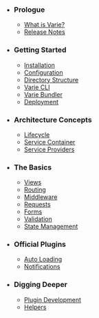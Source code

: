 - ### Prologue
  - [What is Varie?](/docs/{{version}}/what-is-varie)
  - [Release Notes](/docs/{{version}}/release-notes)
- ### Getting Started
  - [Installation](/docs/{{version}}/installation)
  - [Configuration](/docs/{{version}}/configuration)
  - [Directory Structure](/docs/{{version}}/directory-structure)
  - [Varie CLI](/docs/{{version}}/varie-cli)
  - [Varie Bundler](/docs/{{version}}/varie-bundler)
  - [Deployment](/docs/{{version}}/deployment)
- ### Architecture Concepts
  - [Lifecycle](/docs/{{version}}/lifecycle)
  - [Service Container](/docs/{{version}}/service-container)
  - [Service Providers](/docs/{{version}}/service-providers)
- ### The Basics
  - [Views](/docs/{{version}}/views)
  - [Routing](/docs/{{version}}/routing)
  - [Middleware](/docs/{{version}}/middleware)
  - [Requests](/docs/{{version}}/requests)
  - [Forms](/docs/{{version}}/forms)
  - [Validation](/docs/{{version}}/validation)
  - [State Management](/docs/{{version}}/state)
- ### Official Plugins
  - [Auto Loading](/docs/{{version}}/auto-loading)
  - [Notifications](/docs/{{version}}/notifications)
- ### Digging Deeper
  - [Plugin Development](/docs/{{version}}/plugin-development)
  - [Helpers](/docs/{{version}}/helpers)
